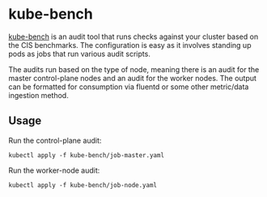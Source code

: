 # kube-bench

[kube-bench](https://github.com/aquasecurity/kube-bench) is an audit tool that runs checks against your cluster based on the CIS benchmarks. The configuration is easy as it involves standing up pods as jobs that run various audit scripts.

The audits run based on the type of node, meaning there is an audit for the master control-plane nodes and an audit for the worker nodes. The output can be formatted for consumption via fluentd or some other metric/data ingestion method.

## Usage

Run the control-plane audit:

`kubectl apply -f kube-bench/job-master.yaml`

Run the worker-node audit:

`kubectl apply -f kube-bench/job-node.yaml`